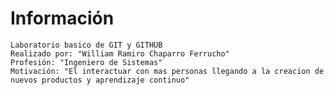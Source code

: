  # Información
    Laboratorio basico de GIT y GITHUB
    Realizado por: "William Ramiro Chaparro Ferrucho"
    Profesión: "Ingeniero de Sistemas"
    Motivación: "El interactuar con mas personas llegando a la creacion de nuevos productos y aprendizaje continuo"